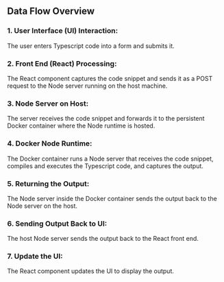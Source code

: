 ## Data Flow Overview

### 1. User Interface (UI) Interaction:
The user enters Typescript code into a form and submits it.

### 2. Front End (React) Processing:
The React component captures the code snippet and sends it as a POST request to the Node server running on the host machine.

### 3. Node Server on Host:
The server receives the code snippet and forwards it to the persistent Docker container where the Node runtime is hosted.

### 4. Docker Node Runtime:
The Docker container runs a Node server that receives the code snippet, compiles and executes the Typescript code, and captures the output.

### 5. Returning the Output:
The Node server inside the Docker container sends the output back to the Node server on the host.

### 6. Sending Output Back to UI:
The host Node server sends the output back to the React front end.

### 7. Update the UI:
The React component updates the UI to display the output.

